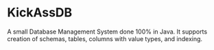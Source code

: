 KickAssDB
=========

A small Database Management System done 100% in Java. It supports creation of schemas, tables, columns with value types, and indexing.
